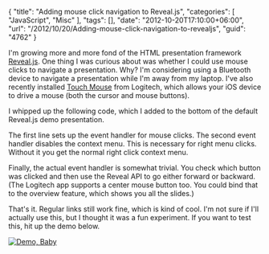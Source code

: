 {
	"title": "Adding mouse click navigation to Reveal.js",
	"categories": [
		"JavaScript",
		"Misc"
	],
	"tags": [],
	"date": "2012-10-20T17:10:00+06:00",
	"url": "/2012/10/20/Adding-mouse-click-navigation-to-revealjs",
	"guid": "4762"
}

I'm growing more and more fond of the HTML presentation framework <a href="http://lab.hakim.se/reveal-js/#/">Reveal.js</a>. One thing I was curious about was whether I could use mouse clicks to navigate a presentation. Why? I'm considering using a Bluetooth device to navigate a presentation while I'm away from my laptop. I've also recently installed <a href="https://itunes.apple.com/us/app/touch-mouse/id338237450?mt=8">Touch Mouse</a> from Logitech, which allows your iOS device to drive a mouse (both the cursor and mouse buttons). 

I whipped up the following code, which I added to the bottom of the default Reveal.js demo presentation.

<script src="https://gist.github.com/3924728.js?file=gistfile1.js"></script>

The first line sets up the event handler for mouse clicks. The second event handler disables the context menu. This is necessary for right menu clicks. Without it you get the normal right click context menu.

Finally, the actual event handler is somewhat trivial. You check which button was clicked  and then use the Reveal API to go either forward or backward. (The Logitech app supports a center mouse button too. You could bind that to the overview feature, which shows you all the slides.)

That's it. Regular links still work fine, which is kind of cool. I'm not sure if I'll actually use this, but I thought it was a fun experiment. If you want to test this, hit up the demo below.

<a href="http://www.raymondcamden.com/demos/2012/oct/20/"><img src="http://www.raymondcamden.com/images/icon_128.png" title="Demo, Baby" border="0"></a>